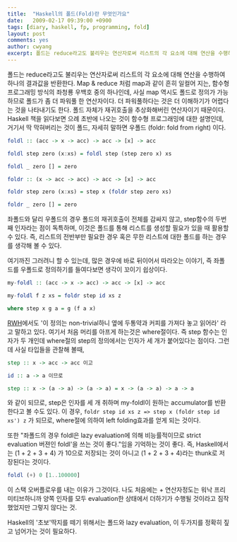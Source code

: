 ```yaml
---
title:  "Haskell의 폴드(Fold)란 무엇인가요"
date:   2009-02-17 09:39:00 +0900
tags: [diary, haskell, fp, programming, fold]
layout: post
comments: yes
author: cwyang
excerpt: 폴드는 reduce라고도 불리우는 연산자로써 리스트의 각 요소에 대해 연산을 수행하여 하나의 결과값을 반환한다. Map & reduce 처럼 map과 같이 흔히 일컬어 지는, 함수형 프로그래밍 방식의 좌청룡 우백호 중의 하나인데, 사실 map 역시도 폴드로 정의가 가능하므로 폴드가 좀 더 파워풀 한 연산자이다.
---
```

폴드는 reduce라고도 불리우는 연산자로써 리스트의 각 요소에 대해 연산을 수행하여 하나의 결과값을 반환한다. Map & reduce 처럼 map과 같이 흔히 일컬어 지는, 함수형 프로그래밍 방식의 좌청룡 우백호 중의 하나인데, 사실 map 역시도 폴드로 정의가 가능하므로 폴드가 좀 더 파워풀 한 연산자이다. 더 파워풀하다는 것은 더 이해하기가 어렵다는 것을 나타내기도 한다. 폴드 자체가 재귀호출을 추상화해버린 연산자이기 때문이다. Haskell 책을 읽다보면 으례 초반에 나오는 것이 함수형 프로그래밍에 대한 설명인데, 거기서 딱 막혀버리는 것이 폴드, 자세히 말하면 우폴드 (foldr: fold from right) 이다.

```haskell
foldl :: (acc -> x -> acc) -> acc -> [x] -> acc

foldl step zero (x:xs) = foldl step (step zero x) xs

foldl _ zero [] = zero

foldr :: (x -> acc -> acc) -> acc -> [x] -> acc

foldr step zero (x:xs) = step x (foldr step zero xs)

foldr _ zero [] = zero
```

좌폴드와 달리 우폴드의 경우 폴드의 재귀호출이 전체를 감싸지 않고, step함수의 두번째 인자라는 점이 독특하며, 이것은 폴드를 통해 리스트를 생성할 필요가 있을 때 활용할 수 있다. 즉, 리스트의 전반부만 필요한 경우 혹은 무한 리스트에 대한 폴드를 하는 경우를 생각해 볼 수 있다.

여기까진 그러려니 할 수 있는데, 많은 경우에 바로 뒤이어서 따라오는 이야기, 즉 좌폴드를 우폴드로 정의하기를 들여다보면 생각이 꼬이기 쉽상이다.

```haskell
my-foldl :: (acc -> x -> acc) -> acc -> [x] -> acc

my-foldl f z xs = foldr step id xs z

where step x g a = g (f a x)
```

[RWH](http://book.realworldhaskell.org/)에서도 '이 정의는 non-trivial하니 옆에 두통약과 커피를 가져다 놓고 읽어라' 라고 말하고 있다. 여기서 처음 머리를 아프게 하는것은 where절이다. 즉 step 함수는 인자가 두 개인데 where절의 step의 정의에서는 인자가 세 개가 붙어있다는 점이다. 그런데 사실 타입들을 관찰해 볼때,

```haskell
step :: x -> acc -> acc 이고

id :: a -> a 이므로

step :: x -> (a -> a) -> (a -> a) = x -> (a -> a) -> a -> a
```

와 같이 되므로, step은 인자를 세 개 취하며 my-foldl이 원하는 accumulator를 반환한다고 볼 수도 있다. 이 경우, `foldr step id xs z => step x (foldr step id xs') z` 가 되므로, where절에 의하여 left folding효과를 얻게 되는 것이다.

또한 "좌폴드의 경우 foldl은 lazy evaluation에 의해 비능률적이므로 strict evaluation 버젼인 foldl'을 쓰는 것이 좋다."임을 기억하는 것이 좋다. 즉, Haskell에서는 (1 + 2 + 3 + 4) 가 10으로 저장되는 것이 아니고 (1 + 2 + 3 + 4)라는 thunk로 저장된다는 것이다. 

```haskell
foldl (+) 0 [1..100000]
```

이 스택 오버플로우를 내는 이유가 그것이다. 나도 처음에는 + 연산자정도는 워낙 프리미티브하니까 양쪽 인자를 모두 evaluation한 상태에서 더하기가 수행될 것이라고 짐작했었지만 그렇지 않다는 것.

Haskell의 '초보'딱지를 떼기 위해서는 폴드와 lazy evaluation, 이 두가지를 정확히 짚고 넘어가는 것이 필요하다.